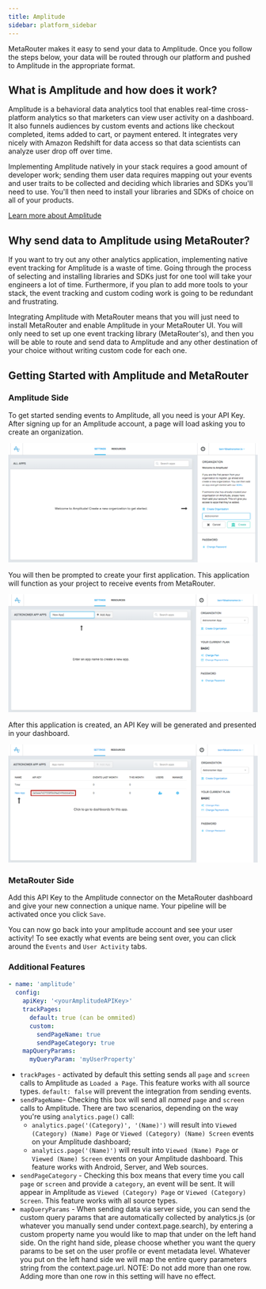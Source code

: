 ```yaml
---
title: Amplitude
sidebar: platform_sidebar
---
```


MetaRouter makes it easy to send your data to Amplitude. Once you follow the steps below, your data will be routed through our platform and pushed to Amplitude in the appropriate format.

## What is Amplitude and how does it work?

Amplitude is a behavioral data analytics tool that enables real-time cross-platform analytics so that marketers can view user activity on a dashboard. It also funnels audiences by custom events and actions like checkout completed, items added to cart, or payment entered. It integrates very nicely with Amazon Redshift for data access so that data scientists can analyze user drop off over time.

Implementing Amplitude natively in your stack requires a good amount of developer work; sending them user data requires mapping out your events and user traits to be collected and deciding which libraries and SDKs you'll need to use. You'll then need to install your libraries and SDKs of choice on all of your products.

[Learn more about Amplitude](https://amplitude.com/)

## Why send data to Amplitude using MetaRouter?

If you want to try out any other analytics application, implementing native event tracking for Amplitude is a waste of time. Going through the process of selecting and installing libraries and SDKs just for one tool will take your engineers a lot of time. Furthermore, if you plan to add more tools to your stack, the event tracking and custom coding work is going to be redundant and frustrating.

Integrating Amplitude with MetaRouter means that you will just need to install MetaRouter and enable Amplitude in your MetaRouter UI. You will only need to set up one event tracking library (MetaRouter's), and then you will be able to route and send data to Amplitude and any other destination of your choice without writing custom code for each one.

## Getting Started with Amplitude and MetaRouter

### Amplitude Side

To get started sending events to Amplitude, all you need is your API Key. After signing up for an Amplitude account, a page will load asking you to create an organization.

![amplitude1](../../../../images/amplitude1.png)

You will then be prompted to create your first application. This application will function as your project to receive events from MetaRouter.

![amplitude2](../../../../images/amplitude2.png)

After this application is created, an API Key will be generated and presented in your dashboard.

![amplitude3](../../../../images/amplitude3.png)

### MetaRouter Side

Add this API Key to the Amplitude connector on the MetaRouter dashboard and give your new connection a unique name. Your pipeline will be activated once you click `Save`.

You can now go back into your amplitude account and see your user activity! To see exactly what events are being sent over, you can click around the `Events` and `User Activity` tabs.

### Additional Features

```yaml
- name: 'amplitude'
  config:
    apiKey: '<yourAmplitudeAPIKey>'
    trackPages:
      default: true (can be ommited)
      custom:
        sendPageName: true
        sendPageCategory: true
    mapQueryParams:
      myQueryParam: 'myUserProperty'
```

- `trackPages` - activated by default this setting sends all `page` and `screen` calls to Amplitude as `Loaded a Page`. This feature works with all source types. `default: false` will prevent the integration from sending events.
- `sendPageName`- Checking this box will send all _named_ `page` and `screen` calls to Amplitude. There are two scenarios, depending on the way you're using `analytics.page()` call:
  - `analytics.page('(Category)', '(Name)')` will result into `Viewed (Category) (Name) Page` or `Viewed (Category) (Name) Screen` events on your Amplitude dashboard;
  - `analytics.page('(Name)')` will result into `Viewed (Name) Page` or `Viewed (Name) Screen` events on your Amplitude dashboard.
    This feature works with Android, Server, and Web sources.
- `sendPageCategory` - Checking this box means that every time you call `page` or `screen` and provide a `category`, an event will be sent. It will appear in Amplitude as `Viewed (Category) Page` or `Viewed (Category) Screen`. This feature works with all source types.
- `mapQueryParams` - When sending data via server side, you can send the custom query params that are automatically collected by analytics.js (or whatever you manually send under context.page.search), by entering a custom property name you would like to map that under on the left hand side. On the right hand side, please choose whether you want the query params to be set on the user profile or event metadata level. Whatever you put on the left hand side we will map the entire query parameters string from the context.page.url. NOTE: Do not add more than one row. Adding more than one row in this setting will have no effect.
